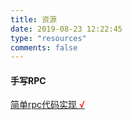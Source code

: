 ```yaml
---
title: 资源
date: 2019-08-23 12:22:45
type: "resources"
comments: false
---
```


#### 手写RPC

[简单rpc代码实现 <font color="#FF0000">&radic;</font>](sources/rpc-source.zip)